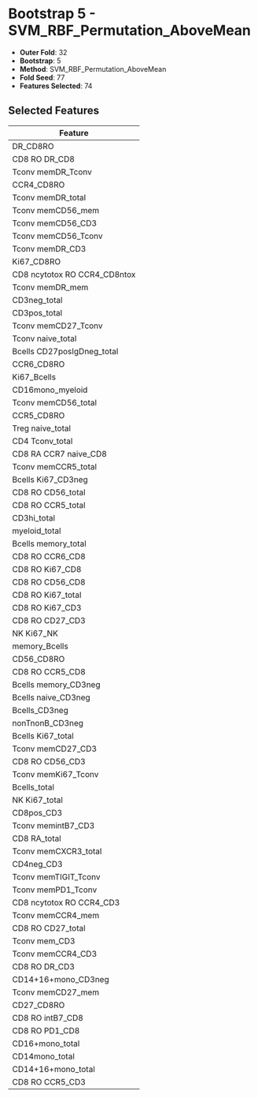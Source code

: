 # Bootstrap 5 - SVM_RBF_Permutation_AboveMean

- **Outer Fold**: 32
- **Bootstrap**: 5
- **Method**: SVM_RBF_Permutation_AboveMean
- **Fold Seed**: 77
- **Features Selected**: 74

## Selected Features

| Feature |
|---------|
| DR_CD8RO |
| CD8 RO DR_CD8 |
| Tconv memDR_Tconv |
| CCR4_CD8RO |
| Tconv memDR_total |
| Tconv memCD56_mem |
| Tconv memCD56_CD3 |
| Tconv memCD56_Tconv |
| Tconv memDR_CD3 |
| Ki67_CD8RO |
| CD8 ncytotox RO CCR4_CD8ntox |
| Tconv memDR_mem |
| CD3neg_total |
| CD3pos_total |
| Tconv memCD27_Tconv |
| Tconv naive_total |
| Bcells CD27posIgDneg_total |
| CCR6_CD8RO |
| Ki67_Bcells |
| CD16mono_myeloid |
| Tconv memCD56_total |
| CCR5_CD8RO |
| Treg naive_total |
| CD4 Tconv_total |
| CD8 RA CCR7 naive_CD8 |
| Tconv memCCR5_total |
| Bcells Ki67_CD3neg |
| CD8 RO CD56_total |
| CD8 RO CCR5_total |
| CD3hi_total |
| myeloid_total |
| Bcells memory_total |
| CD8 RO CCR6_CD8 |
| CD8 RO Ki67_CD8 |
| CD8 RO CD56_CD8 |
| CD8 RO Ki67_total |
| CD8  RO Ki67_CD3 |
| CD8 RO CD27_CD3 |
| NK Ki67_NK |
| memory_Bcells |
| CD56_CD8RO |
| CD8 RO CCR5_CD8 |
| Bcells memory_CD3neg |
| Bcells naive_CD3neg |
| Bcells_CD3neg |
| nonTnonB_CD3neg |
| Bcells Ki67_total |
| Tconv memCD27_CD3 |
| CD8 RO CD56_CD3 |
| Tconv memKi67_Tconv |
| Bcells_total |
| NK Ki67_total |
| CD8pos_CD3 |
| Tconv memintB7_CD3 |
| CD8 RA_total |
| Tconv memCXCR3_total |
| CD4neg_CD3 |
| Tconv memTIGIT_Tconv |
| Tconv memPD1_Tconv |
| CD8 ncytotox RO CCR4_CD3 |
| Tconv memCCR4_mem |
| CD8 RO CD27_total |
| Tconv mem_CD3 |
| Tconv memCCR4_CD3 |
| CD8 RO DR_CD3 |
| CD14+16+mono_CD3neg |
| Tconv memCD27_mem |
| CD27_CD8RO |
| CD8 RO intB7_CD8 |
| CD8 RO PD1_CD8 |
| CD16+mono_total |
| CD14mono_total |
| CD14+16+mono_total |
| CD8 RO CCR5_CD3 |
